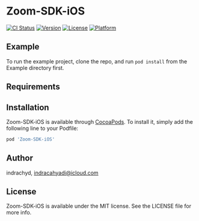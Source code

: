 # Zoom-SDK-iOS

[![CI Status](https://img.shields.io/travis/indrachyd/Zoom-SDK-iOS.svg?style=flat)](https://travis-ci.org/indrachyd/Zoom-SDK-iOS)
[![Version](https://img.shields.io/cocoapods/v/Zoom-SDK-iOS.svg?style=flat)](https://cocoapods.org/pods/Zoom-SDK-iOS)
[![License](https://img.shields.io/cocoapods/l/Zoom-SDK-iOS.svg?style=flat)](https://cocoapods.org/pods/Zoom-SDK-iOS)
[![Platform](https://img.shields.io/cocoapods/p/Zoom-SDK-iOS.svg?style=flat)](https://cocoapods.org/pods/Zoom-SDK-iOS)

## Example

To run the example project, clone the repo, and run `pod install` from the Example directory first.

## Requirements

## Installation

Zoom-SDK-iOS is available through [CocoaPods](https://cocoapods.org). To install
it, simply add the following line to your Podfile:

```ruby
pod 'Zoom-SDK-iOS'
```

## Author

indrachyd, indracahyadi@icloud.com

## License

Zoom-SDK-iOS is available under the MIT license. See the LICENSE file for more info.
